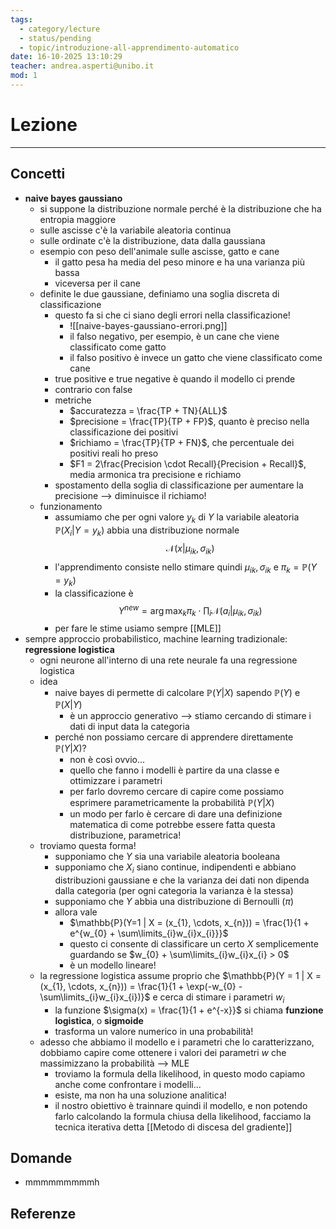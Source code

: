 ```yaml
---
tags:
  - category/lecture
  - status/pending
  - topic/introduzione-all-apprendimento-automatico
date: 16-10-2025 13:10:29
teacher: andrea.asperti@unibo.it
mod: 1
---
```

# Lezione
---
## Concetti
- **naive bayes gaussiano**
	- si suppone la distribuzione normale perché è la distribuzione che ha entropia maggiore
	- sulle ascisse c'è la variabile aleatoria continua
	- sulle ordinate c'è la distribuzione, data dalla gaussiana
	- esempio con peso dell'animale sulle ascisse, gatto e cane
		- il gatto pesa ha media del peso minore e ha una varianza più bassa
		- viceversa per il cane
	- definite le due gaussiane, definiamo una soglia discreta di classificazione
		- questo fa si che ci siano degli errori nella classificazione!
			- ![[naive-bayes-gaussiano-errori.png]]
			- il falso negativo, per esempio, è un cane che viene classificato come gatto
			- il falso positivo è invece un gatto che viene classificato come cane
		- true positive e true negative è quando il modello ci prende
		- contrario con false
		- metriche
			- $accuratezza = \frac{TP + TN}{ALL}$
			- $precisione = \frac{TP}{TP + FP}$, quanto è preciso nella classificazione dei positivi
			- $richiamo = \frac{TP}{TP + FN}$, che percentuale dei positivi reali ho preso
			- $F1 = 2\frac{Precision \cdot Recall}{Precision + Recall}$, media armonica tra precisione e richiamo
		- spostamento della soglia di classificazione per aumentare la precisione --> diminuisce il richiamo!
	- funzionamento
		- assumiamo che per ogni valore $y_{k}$ di $Y$ la variabile aleatoria $\mathbb{P}(X_{i}|Y = y_{k})$ abbia una distribuzione normale $$\mathcal{N}(x|\mu_{ik}, \sigma_{ik})$$
		- l'apprendimento consiste nello stimare quindi $\mu_{ik}, \sigma_{ik}$ e $\pi_{k} = \mathbb{P}(Y = y_{k})$
		- la classificazione è $$Y^{new} = \arg\max_{k} \pi_{k} \cdot \prod_{i} \mathcal{N}(a_{i} | \mu_{ik}, \sigma_{ik})$$
		- per fare le stime usiamo sempre [[MLE]]
- sempre approccio probabilistico, machine learning tradizionale: **regressione logistica**
	- ogni neurone all'interno di una rete neurale fa una regressione logistica
	- idea
		- naive bayes di permette di calcolare $\mathbb{P}(Y|X)$ sapendo $\mathbb{P}(Y)$ e $\mathbb{P}(X|Y)$
			- è un approccio generativo --> stiamo cercando di stimare i dati di input data la categoria
		- perché non possiamo cercare di apprendere direttamente $\mathbb{P}(Y|X)$?
			- non è così ovvio...
			- quello che fanno i modelli è partire da una classe e ottimizzare i parametri
			- per farlo dovremo cercare di capire come possiamo esprimere parametricamente la probabilità $\mathbb{P}(Y|X)$
			- un modo per farlo è cercare di dare una definizione matematica di come potrebbe essere fatta questa distribuzione, parametrica!
	- troviamo questa forma!
		- supponiamo che $Y$ sia una variabile aleatoria booleana
		- supponiamo che $X_{i}$ siano continue, indipendenti e abbiano distribuzioni gaussiane e che la varianza dei dati non dipenda dalla categoria (per ogni categoria la varianza è la stessa)
		- supponiamo che $Y$ abbia una distribuzione di Bernoulli ($\pi$)
		- allora vale
			- $\mathbb{P}(Y=1 | X = (x_{1}, \cdots, x_{n})) = \frac{1}{1 + e^{w_{0} + \sum\limits_{i}w_{i}x_{i}}}$
			- questo ci consente di classificare un certo $X$ semplicemente guardando se $w_{0} + \sum\limits_{i}w_{i}x_{i} > 0$
			- è un modello lineare!
	- la regressione logistica assume proprio che $\mathbb{P}(Y = 1 | X = (x_{1}, \cdots, x_{n})) = \frac{1}{1 + \exp(-w_{0} - \sum\limits_{i}w_{i}x_{i})}$ e cerca di stimare i parametri $w_{i}$
		- la funzione $\sigma(x) = \frac{1}{1 + e^{-x}}$ si chiama **funzione logistica**, o **sigmoide**
		- trasforma un valore numerico in una probabilità!
	- adesso che abbiamo il modello e i parametri che lo caratterizzano, dobbiamo capire come ottenere i valori dei parametri $w$ che massimizzano la probabilità --> MLE
		- troviamo la formula della likelihood, in questo modo capiamo anche come confrontare i modelli...
		- esiste, ma non ha una soluzione analitica!
		- il nostro obiettivo è trainnare quindi il modello, e non potendo farlo calcolando la formula chiusa della likelihood, facciamo la tecnica iterativa detta [[Metodo di discesa del gradiente]]

## Domande
- mmmmmmmmmh

## Referenze
